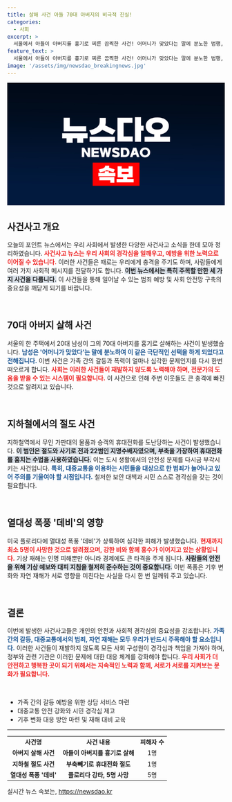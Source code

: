 ```yaml
---
title: 살해 사건 아들 70대 아버지의 비극적 진실!
categories:
  - 사회
excerpt: >
  서울에서 아들이 아버지를 흉기로 찌른 끔찍한 사건! 어머니가 맞았다는 말에 분노한 범행, 지하철 절도범 역시 검거된 가운데 열대성 폭풍 데비가 플로리다를 휩쓸며 인명 피해가 속출하고 있다. 
feature_text: >
  서울에서 아들이 아버지를 흉기로 찌른 끔찍한 사건! 어머니가 맞았다는 말에 분노한 범행, 지하철 절도범 역시 검거된 가운데 열대성 폭풍 데비가 플로리다를 휩쓸며 인명 피해가 속출하고 있다. 
image: '/assets/img/newsdao_breakingnews.jpg'
---
```


<p><img src="/assets/img/newsdao_breakingnews.jpg" alt="firstkoreanews 속보" /></p>

<h2 data-ke-size="size26">사건사고 개요</h2>

<p data-ke-size="size16">오늘의 포인트 뉴스에서는 우리 사회에서 발생한 다양한 사건사고 소식을 한데 모아 정리하였습니다. <b><span style="color: #ee2323;">사건사고 뉴스는 우리 사회의 경각심을 일깨우고, 예방을 위한 노력으로 이어질 수 있습니다.</span></b> 이러한 사건들은 때로는 우리에게 충격을 주기도 하며, 사람들에게 여러 가지 사회적 메시지를 전달하기도 합니다. <b><span style="background-color: #21538527;">이번 뉴스에서는 특히 주목할 만한 세 가지 사건을 다룹니다.</span></b> 이 사건들을 통해 일어날 수 있는 범죄 예방 및 사회 안전망 구축의 중요성을 깨닫게 되기를 바랍니다.</p>

<p data-ke-size="size16">&nbsp;</p>

<h2 data-ke-size="size26">70대 아버지 살해 사건</h2>

<p data-ke-size="size16">서울의 한 주택에서 20대 남성이 그의 70대 아버지를 흉기로 살해하는 사건이 발생했습니다. <b><span style="color: #1a5490;">남성은 '어머니가 맞았다'는 말에 분노하여 이 같은 극단적인 선택을 하게 되었다고 전해집니다.</span></b> 이번 사건은 가족 간의 갈등과 폭력이 얼마나 심각한 문제인지를 다시 한번 떠오르게 합니다. <b><span style="color: #ee2323;">사회는 이러한 사건들이 재발하지 않도록 노력해야 하며, 전문가의 도움을 받을 수 있는 시스템이 필요합니다.</span></b> 이 사건으로 인해 주변 이웃들도 큰 충격에 빠진 것으로 알려지고 있습니다.</p>

<p data-ke-size="size16">&nbsp;</p>

<h2 data-ke-size="size26">지하철에서의 절도 사건</h2>

<p data-ke-size="size16">지하철역에서 무인 가판대의 물품과 승객의 휴대전화를 도난당하는 사건이 발생했습니다. <b><span style="background-color: #21538527;">이 범인은 절도와 사기로 전과 22범인 지명수배자였으며, 부축을 가장하여 휴대전화를 훔치는 수법을 사용하였습니다.</span></b> 이는 도시 생활에서의 안전성 문제를 다시금 부각시키는 사건입니다. <b><span style="color: #1a5490;">특히, 대중교통을 이용하는 시민들을 대상으로 한 범죄가 늘어나고 있어 주의를 기울여야 할 시점입니다.</span></b> 철저한 보안 대책과 시민 스스로 경각심을 갖는 것이 필요합니다.</p>

<p data-ke-size="size16">&nbsp;</p>

<h2 data-ke-size="size26">열대성 폭풍 '데비'의 영향</h2>

<p data-ke-size="size16">미국 플로리다에 열대성 폭풍 '데비'가 상륙하여 심각한 피해가 발생했습니다. <b><span style="color: #ee2323;">현재까지 최소 5명이 사망한 것으로 알려졌으며, 강한 비와 함께 홍수가 이어지고 있는 상황입니다.</span></b> 기상 재해는 인명 피해뿐만 아니라 경제에도 큰 타격을 주게 됩니다. <b><span style="background-color: #21538527;">사람들의 안전을 위해 기상 예보와 대피 지침을 철저히 준수하는 것이 중요합니다.</span></b> 이번 폭풍은 기후 변화와 자연 재해가 서로 영향을 미친다는 사실을 다시 한 번 일깨워 주고 있습니다.</p>

<p data-ke-size="size16">&nbsp;</p>

<h2 data-ke-size="size26">결론</h2>

<p data-ke-size="size16">이번에 발생한 사건사고들은 개인의 안전과 사회적 경각심의 중요성을 강조합니다. <b><span style="color: #1a5490;">가족 간의 갈등, 대중교통에서의 범죄, 자연 재해는 모두 우리가 반드시 주목해야 할 요소입니다.</span></b> 이러한 사건들이 재발하지 않도록 모든 사회 구성원이 경각심과 책임을 가져야 하며, 정부와 관련 기관은 이러한 문제에 대한 대응 체계를 강화해야 합니다. <b><span style="color: #ee2323;">우리 사회가 더 안전하고 행복한 곳이 되기 위해서는 지속적인 노력과 함께, 서로가 서로를 지켜보는 문화가 필요합니다.</span></b></p>

<p data-ke-size="size16">&nbsp;</p>

<ul>
  <li>가족 간의 갈등 예방을 위한 상담 서비스 마련</li>
  <li>대중교통 안전 강화와 시민 경각심 제고</li>
  <li>기후 변화 대응 방안 마련 및 재해 대비 교육</li>
</ul>

<hr/>

<table>
  <tr>
    <td style="text-align: center; height: 17px;"><b>사건명</b></td>
    <td style="text-align: center; height: 17px;"><b>사건 내용</b></td>
    <td style="text-align: center; height: 17px;"><b>피해자 수</b></td>
  </tr>
  <tr>
    <td style="text-align: center; height: 17px;"><b>아버지 살해 사건</b></td>
    <td style="text-align: center; height: 17px;"><b>아들이 아버지를 흉기로 살해</b></td>
    <td style="text-align: center; height: 17px;">1명</td>
  </tr>
  <tr>
    <td style="text-align: center; height: 17px;"><b>지하철 절도 사건</b></td>
    <td style="text-align: center; height: 17px;"><b>부축빼기로 휴대전화 절도</b></td>
    <td style="text-align: center; height: 17px;">1명</td>
  </tr>
  <tr>
    <td style="text-align: center; height: 17px;"><b>열대성 폭풍 '데비'</b></td>
    <td style="text-align: center; height: 17px;"><b>플로리다 강타, 5명 사망</b></td>
    <td style="text-align: center; height: 17px;">5명</td>
  </tr>
</table>
실시간 뉴스 속보는, <a href="https://newsdao.kr" rel="dofollow">https://newsdao.kr</a>


